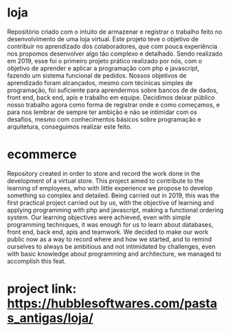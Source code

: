 # loja
Repositório criado com o intuito de armazenar e registrar o trabalho feito no desenvolvimento de uma loja virtual.
Este projeto teve o objetivo de contribuir no aprendizado dos colaboradores, que com pouca experiência nos propomos desenvolver algo tão complexo e detalhado.
Sendo realizado em 2019, esse foi o primeiro projeto prático realizado por nós, com o objetivo de aprender e aplicar a programação com php e javascript, fazendo um sistema funcional de pedidos.
Nossos objetivos de aprendizado foram alcançados, mesmo com técinicas simples de programação, foi suficiente para aprendermos sobre bancos de de dados, front end, back end, apis e trabalho em equipe.
Decidimos deixar público nosso trabalho agora como forma de registrar onde e como começamos, e para nos lembrar de sempre ter ambição e não se intimidar com os desafios, mesmo com conhecimentos básicos sobre programação e arquitetura, conseguimos realizar este feito.

# ecommerce 
Repository created in order to store and record the work done in the development of a virtual store.
This project aimed to contribute to the learning of employees, who with little experience we propose to develop something so complex and detailed.
Being carried out in 2019, this was the first practical project carried out by us, with the objective of learning and applying programming with php and javascript, making a functional ordering system.
Our learning objectives were achieved, even with simple programming techniques, it was enough for us to learn about databases, front end, back end, apis and teamwork.
We decided to make our work public now as a way to record where and how we started, and to remind ourselves to always be ambitious and not intimidated by challenges, even with basic knowledge about programming and architecture, we managed to accomplish this feat.


# project link: https://hubblesoftwares.com/pastas_antigas/loja/
